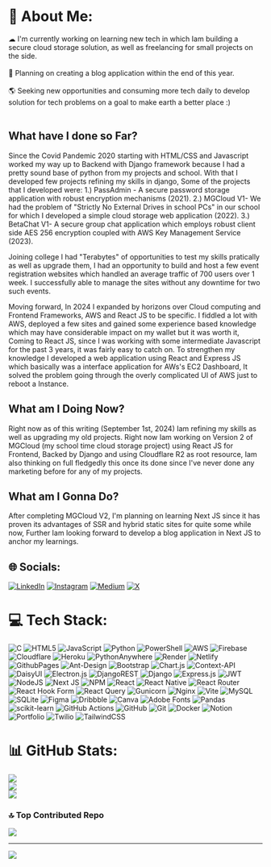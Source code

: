 # 👋 About Me:
☁ I'm currently working on learning new tech in which Iam building a secure cloud storage solution, as well as freelancing for small projects on the side.<br><br>📝 Planning on creating a blog application within the end of this year.<br><br>🌎 Seeking new opportunities and consuming more tech daily to develop solution for tech problems on a goal to make earth a better place :)<br><br>

## What have I done so Far?
Since the Covid Pandemic 2020 starting with HTML/CSS and Javascript worked my way up to Backend with Django framework because I had a pretty sound base of python from my projects and school. With that I developed few projects refining my skills in django, Some of the projects that I developed were:
1.) PassAdmin - A secure password storage application with robust encryption mechanisms (2021).
2.) MGCloud V1- We had the problem of "Strictly No External Drives in school PCs" in our school for which I developed a simple cloud storage web application (2022).
3.) BetaChat V1- A secure group chat application which employs robust client side AES 256 encryption coupled with AWS Key Management Service (2023).

Joining college I had "Terabytes" of opportunities to test my skills pratically as well as upgrade them, I had an opportunity to build and host a few event registration websites which handled an average traffic of 700 users over 1 week. I successfully able to manage the sites without any downtime for two such events.

Moving forward, In 2024 I expanded by horizons over Cloud computing and Frontend Frameworks, AWS and React JS to be specific. I fiddled a lot with AWS, deployed a few sites and gained some experience based knowledge which may have considerable impact on my wallet but it was worth it, Coming to React JS, since I was working with some intermediate Javascript for the past 3 years, it was fairly easy to catch on. To strengthen my knowledge I developed a web application using React and Express JS which basically was a interface application for AWs's EC2 Dashboard, It solved the problem going through the overly complicated UI of AWS just to reboot a Instance.

## What am I Doing Now?
Right now as of this writing (September 1st, 2024) Iam refining my skills as well as upgrading my old projects. Right now Iam working on Version 2 of MGCloud (my school time cloud storage project) using React JS for Frontend, Backed by Django and using Cloudflare R2 as root resource, Iam also thinking on full fledgedly this once its done since I've never done any marketing before for any of my projects.

## What am I Gonna Do?
After completing MGCloud V2, I'm planning on learning Next JS since it has proven its advantages of SSR and hybrid static sites for quite some while now, Further Iam looking forward to develop a blog application in Next JS to anchor my learnings. 




## 🌐 Socials:
[![LinkedIn](https://img.shields.io/badge/LinkedIn-%230077B5.svg?logo=linkedin&logoColor=white)](https://linkedin.com/in/magudesh-k-9325852b6) [![Instagram](https://img.shields.io/badge/Instagram-%23E4405F.svg?logo=Instagram&logoColor=white)](https://instagram.com/magudesh.dev) [![Medium](https://img.shields.io/badge/Medium-12100E?logo=medium&logoColor=white)](https://medium.com/@magudesh2006) [![X](https://img.shields.io/badge/X-black.svg?logo=X&logoColor=white)](https://x.com/Magudesh_06) 

# 💻 Tech Stack:
![C](https://img.shields.io/badge/c-%2300599C.svg?style=flat&logo=c&logoColor=white) ![HTML5](https://img.shields.io/badge/html5-%23E34F26.svg?style=flat&logo=html5&logoColor=white) ![JavaScript](https://img.shields.io/badge/javascript-%23323330.svg?style=flat&logo=javascript&logoColor=%23F7DF1E) ![Python](https://img.shields.io/badge/python-3670A0?style=flat&logo=python&logoColor=ffdd54) ![PowerShell](https://img.shields.io/badge/PowerShell-%235391FE.svg?style=flat&logo=powershell&logoColor=white) ![AWS](https://img.shields.io/badge/AWS-%23FF9900.svg?style=flat&logo=amazon-aws&logoColor=white) ![Firebase](https://img.shields.io/badge/firebase-%23039BE5.svg?style=flat&logo=firebase) ![Cloudflare](https://img.shields.io/badge/Cloudflare-F38020?style=flat&logo=Cloudflare&logoColor=white) ![Heroku](https://img.shields.io/badge/heroku-%23430098.svg?style=flat&logo=heroku&logoColor=white) ![PythonAnywhere](https://img.shields.io/badge/pythonanywhere-%232F9FD7.svg?style=flat&logo=pythonanywhere&logoColor=151515) ![Render](https://img.shields.io/badge/Render-%46E3B7.svg?style=flat&logo=render&logoColor=white) ![Netlify](https://img.shields.io/badge/netlify-%23000000.svg?style=flat&logo=netlify&logoColor=#00C7B7) ![GithubPages](https://img.shields.io/badge/github%20pages-121013?style=flat&logo=github&logoColor=white) ![Ant-Design](https://img.shields.io/badge/-AntDesign-%230170FE?style=flat&logo=ant-design&logoColor=white) ![Bootstrap](https://img.shields.io/badge/bootstrap-%238511FA.svg?style=flat&logo=bootstrap&logoColor=white) ![Chart.js](https://img.shields.io/badge/chart.js-F5788D.svg?style=flat&logo=chart.js&logoColor=white) ![Context-API](https://img.shields.io/badge/Context--Api-000000?style=flat&logo=react) ![DaisyUI](https://img.shields.io/badge/daisyui-5A0EF8?style=flat&logo=daisyui&logoColor=white) ![Electron.js](https://img.shields.io/badge/Electron-191970?style=flat&logo=Electron&logoColor=white) ![DjangoREST](https://img.shields.io/badge/DJANGO-REST-ff1709?style=flat&logo=django&logoColor=white&color=ff1709&labelColor=gray) ![Django](https://img.shields.io/badge/django-%23092E20.svg?style=flat&logo=django&logoColor=white) ![Express.js](https://img.shields.io/badge/express.js-%23404d59.svg?style=flat&logo=express&logoColor=%2361DAFB) ![JWT](https://img.shields.io/badge/JWT-black?style=flat&logo=JSON%20web%20tokens) ![NodeJS](https://img.shields.io/badge/node.js-6DA55F?style=flat&logo=node.js&logoColor=white) ![Next JS](https://img.shields.io/badge/Next-black?style=flat&logo=next.js&logoColor=white) ![NPM](https://img.shields.io/badge/NPM-%23CB3837.svg?style=flat&logo=npm&logoColor=white) ![React](https://img.shields.io/badge/react-%2320232a.svg?style=flat&logo=react&logoColor=%2361DAFB) ![React Native](https://img.shields.io/badge/react_native-%2320232a.svg?style=flat&logo=react&logoColor=%2361DAFB) ![React Router](https://img.shields.io/badge/React_Router-CA4245?style=flat&logo=react-router&logoColor=white) ![React Hook Form](https://img.shields.io/badge/React%20Hook%20Form-%23EC5990.svg?style=flat&logo=reacthookform&logoColor=white) ![React Query](https://img.shields.io/badge/-React%20Query-FF4154?style=flat&logo=react%20query&logoColor=white) ![Gunicorn](https://img.shields.io/badge/gunicorn-%298729.svg?style=flat&logo=gunicorn&logoColor=white) ![Nginx](https://img.shields.io/badge/nginx-%23009639.svg?style=flat&logo=nginx&logoColor=white) ![Vite](https://img.shields.io/badge/vite-%23646CFF.svg?style=flat&logo=vite&logoColor=white) ![MySQL](https://img.shields.io/badge/mysql-4479A1.svg?style=flat&logo=mysql&logoColor=white) ![SQLite](https://img.shields.io/badge/sqlite-%2307405e.svg?style=flat&logo=sqlite&logoColor=white) ![Figma](https://img.shields.io/badge/figma-%23F24E1E.svg?style=flat&logo=figma&logoColor=white) ![Dribbble](https://img.shields.io/badge/Dribbble-EA4C89?style=flat&logo=dribbble&logoColor=white) ![Canva](https://img.shields.io/badge/Canva-%2300C4CC.svg?style=flat&logo=Canva&logoColor=white) ![Adobe Fonts](https://img.shields.io/badge/Adobe%20Fonts-000B1D.svg?style=flat&logo=Adobe%20Fonts&logoColor=white) ![Pandas](https://img.shields.io/badge/pandas-%23150458.svg?style=flat&logo=pandas&logoColor=white) ![scikit-learn](https://img.shields.io/badge/scikit--learn-%23F7931E.svg?style=flat&logo=scikit-learn&logoColor=white) ![GitHub Actions](https://img.shields.io/badge/github%20actions-%232671E5.svg?style=flat&logo=githubactions&logoColor=white) ![GitHub](https://img.shields.io/badge/github-%23121011.svg?style=flat&logo=github&logoColor=white) ![Git](https://img.shields.io/badge/git-%23F05033.svg?style=flat&logo=git&logoColor=white) ![Docker](https://img.shields.io/badge/docker-%230db7ed.svg?style=flat&logo=docker&logoColor=white) ![Notion](https://img.shields.io/badge/Notion-%23000000.svg?style=flat&logo=notion&logoColor=white) ![Portfolio](https://img.shields.io/badge/Portfolio-%23000000.svg?style=flat&logo=firefox&logoColor=#FF7139) ![Twilio](https://img.shields.io/badge/Twilio-F22F46?style=flat&logo=Twilio&logoColor=white) ![TailwindCSS](https://img.shields.io/badge/tailwindcss-%2338B2AC.svg?style=flat&logo=tailwind-css&logoColor=white)
# 📊 GitHub Stats:
![](https://github-readme-stats.vercel.app/api?username=Magudeshgit&theme=dark&hide_border=false&include_all_commits=false&count_private=false)<br/>
![](https://github-readme-streak-stats.herokuapp.com/?user=Magudeshgit&theme=dark&hide_border=false)<br/>
![](https://github-readme-stats.vercel.app/api/top-langs/?username=Magudeshgit&theme=dark&hide_border=false&include_all_commits=false&count_private=false&layout=compact)

### 🔝 Top Contributed Repo
![](https://github-contributor-stats.vercel.app/api?username=Magudeshgit&limit=5&theme=dark&combine_all_yearly_contributions=true)

---
[![](https://visitcount.itsvg.in/api?id=Magudeshgit&icon=0&color=0)](https://visitcount.itsvg.in)

<!-- Proudly created with GPRM ( https://gprm.itsvg.in ) -->
